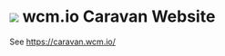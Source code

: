 <img src="https://wcm.io/images/favicon-16@2x.png"/> wcm.io Caravan Website
======

See https://caravan.wcm.io/
